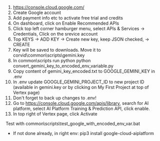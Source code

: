 1. https://console.cloud.google.com/
2. Create Google account
3. Add payment info etc to activate free trial and credits
4. On dashboard, click on Enable Recommended APIs
5. Click top left corner hamburger menu, select APIs & Services -> Credentials, Click on the srevice account
6. Top KEYS -> ADD KEY -> Create new key, keep JSON checked, -> CREATE
7. Key will be saved to downloads. Move it to corvid\common\scripts\gemini.key
8. In common\scripts run python python convert_gemini_key_to_encoded_env_variable.py
9. Copy content of gemini_key_encoded.txt to GOOGLE_GEMINI_KEY in .env
10. In .env update GOOGLE_GEMINI_PROJECT_ID to new project ID (available in gemini.key or by clicking on My First Project at top of Vertex page)
11. Don't forget to back up changes to .env!
12. Go to https://console.cloud.google.com/apis/library, search for AI platform, select AI Platform Training & Prediction API, click enable.
13. In top right of Vertex page, click Activate

Test with common\scripts\test_google_with_encoded_env_var.bat

- If not done already, in right env: pip3 install google-cloud-aiplatform
